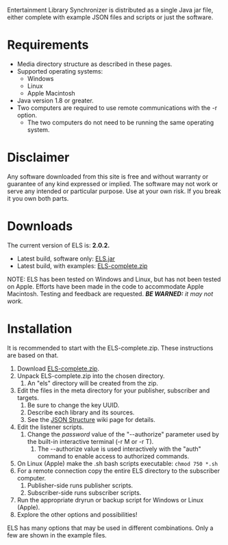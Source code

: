 Entertainment Library Synchronizer is distributed as a single Java jar file, either complete with example JSON files and scripts or just the software.

# Requirements
 * Media directory structure as described in these pages.
 * Supported operating systems:
   * Windows
   * Linux
   * Apple Macintosh
 * Java version 1.8 or greater.
 * Two computers are required to use remote communications with the -r option.
   * The two computers do not need to be running the same operating system.

# Disclaimer
Any software downloaded from this site is free and without warranty or guarantee of any kind expressed or implied. The software may not work or serve any intended or particular purpose. Use at your own risk. If you break it you own both parts.

# Downloads
The current version of ELS is: **2.0.2.**

 * Latest build, software only: [ELS.jar](../blob/master/deploy/ELS.jar?raw=true)
 * Latest build, with examples: [ELS-complete.zip](../blob/master/deploy/ELS-complete.zip?raw=true)

NOTE: ELS has been tested on Windows and Linux, but has not been tested on Apple. Efforts have been
made in the code to accommodate Apple Macintosh. Testing and feedback are requested. *__BE WARNED:__ it
may not work.*

# Installation
It is recommended to start with the ELS-complete.zip. These instructions are based on that.

 1. Download [ELS-complete.zip](../blob/master/deploy/ELS-complete.zip?raw=true).
 2. Unpack ELS-complete.zip into the chosen directory.
    1. An "els" directory will be created from the zip.
 3. Edit the files in the meta directory for your publisher, subscriber and targets.
    1. Be sure to change the key UUID.
    2. Describe each library and its sources.
    3. See the [JSON Structure](JSON-Structure) wiki page for details.
 4. Edit the listener scripts.
    1. Change the *password* value of the "--authorize" parameter used by the built-in interactive terminal (-r M or -r T).
       1. The --authorize value is used interactively with the "auth" command to enable access to authorized commands.
 5. On Linux (Apple) make the .sh bash scripts executable:  ```chmod 750 *.sh```
 6. For a remote connection copy the entire ELS directory to the subscriber computer.
    1. Publisher-side runs publisher scripts.
    2. Subscriber-side runs subscriber scripts.
 7. Run the appropriate dryrun or backup script for Windows or Linux (Apple).
 8. Explore the other options and possibilities!

ELS has many options that may be used in different combinations. Only a
few are shown in the example files.
